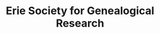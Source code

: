---
layout: repo
title: "Erie Society for Genealogical Research"
id: 13961
permalink: repos/13961/
---